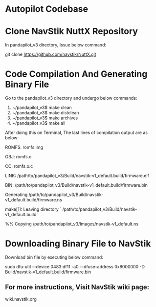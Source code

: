 Autopilot Codebase
=============

Clone NavStik NuttX Repository 
==========

In pandapilot_v3 directory, Issue below command:

git clone https://github.com/navstik/NuttX.git

Code Compilation And Generating Binary File
==========

Go to the pandapilot_v3 directory and undergo below commands:

1. ~/pandapilot_v3$ make clean
2. ~/pandapilot_v3$ make distclean
3. ~/pandapilot_v3$ make archives
4. ~/pandapilot_v3$ make all

After doing this on Terminal, The last lines of compilation output are as below:

ROMFS: romfs.img

OBJ: romfs.o

CC: romfs.o.c

LINK: /path/to/pandapilot_v3/Build/navstik-v1_default.build/firmware.elf

BIN: /path/to/pandapilot_v3/Build/navstik-v1_default.build/firmware.bin

Generating /path/to/pandapilot_v3/Build/navstik-v1_default.build/firmware.ns

make[1]: Leaving directory ` /path/to/pandapilot_v3/Build/navstik-v1_default.build'

%% Copying /path/to/pandapilot_v3/Images/navstik-v1_default.ns

Downloading Binary File to NavStik
==========

Download bin file by executing below command:

sudo dfu-util --device 0483:df11 -a0 --dfuse-address 0x8000000 -D Build/navstik-v1_default.build/firmware.bin

For more instructions, Visit NavStik wiki page: 
-
wiki.navstik.org
